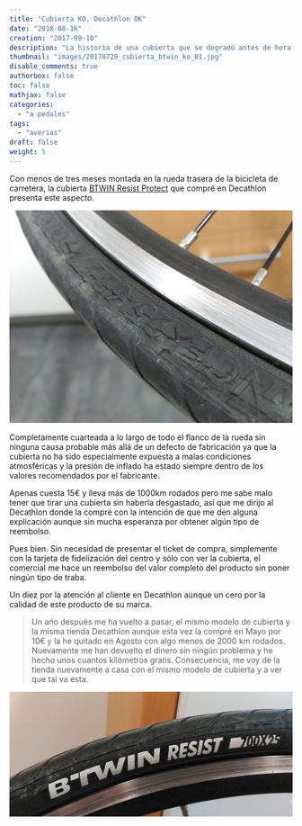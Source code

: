 ```yaml
---
title: "Cubierta KO, Decathlon OK"
date: "2018-08-16"
creation: "2017-09-10"
description: "La historia de una cubierta que se degradó antes de hora..."
thumbnail: "images/20170720_cubierta_btwin_ko_01.jpg"
disable_comments: true
authorbox: false
toc: false
mathjax: false
categories:
  - "a pedales"
tags:
  - "averias"
draft: false
weight: 5
---
```

Con menos de tres meses montada en la rueda trasera de la bicicleta de carretera, la cubierta [BTWIN Resist Protect][2] que compré en Decathlon presenta este aspecto.

![cubierta][1]

Completamente cuarteada a lo largo de todo el flanco de la rueda sin ninguna causa probable más allá de un defecto de fabricación ya que la cubierta no ha sido especialmente expuesta a malas condiciones atmosféricas y la presión de inflado ha estado siempre dentro de los valores recomendados por el fabricante.

Apenas cuesta 15€ y lleva más de 1000km rodados pero me sabe malo tener que tirar una cubierta sin haberla desgastado, así que me dirijo al Decathlon donde la compré con la intención de que me den alguna explicación aunque sin mucha esperanza por obtener algún tipo de reembolso.

Pues bien. Sin necesidad de presentar el ticket de compra, simplemente con la tarjeta de fidelización del centro y sólo con ver la cubierta, el comercial me hace un reembolso del valor completo del producto sin poner ningún tipo de traba.

Un diez por la atención al cliente en Decathlon aunque un cero por la calidad de este producto de su marca.

> Un año después me ha vuelto a pasar, el mismo modelo de cubierta y la misma tienda Decathlon aunque esta vez la compré en Mayo por 10€ y la he quitado en Agosto con algo menos de 2000 km rodados. Nuevamente me han devuelto el dinero sin ningún problema y he hecho unos cuantos kilómetros gratis. Consecuencia, me voy de la tienda nuevamente a casa con el mismo modelo de cubierta y a ver que tal va esta.

![cubierta][3]

[1]: /images/20170720_cubierta_btwin_ko.jpg
[2]: https://www.decathlon.es/neum-resist-5-700x25-protect-id_8386929.html
[3]: /images/20180813_cubierta_ko.jpg
